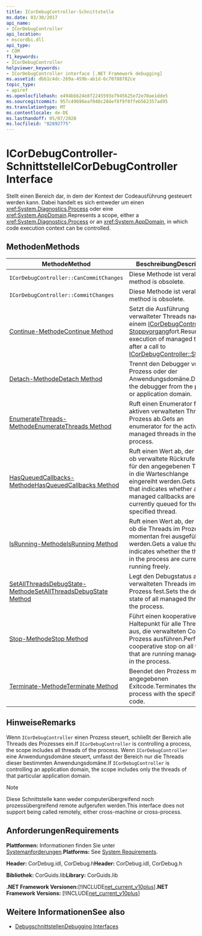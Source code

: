 ```yaml
---
title: ICorDebugController-Schnittstelle
ms.date: 03/30/2017
api_name:
- ICorDebugController
api_location:
- mscordbi.dll
api_type:
- COM
f1_keywords:
- ICorDebugController
helpviewer_keywords:
- ICorDebugController interface [.NET Framework debugging]
ms.assetid: dbb1c4dc-269a-459b-ab1d-6c70788782ce
topic_type:
- apiref
ms.openlocfilehash: e494bbb24e8f2245593e7945625e72e70ae1dde5
ms.sourcegitcommit: 957c49696eaf048c284ef8f9f8ffeb562357ad95
ms.translationtype: MT
ms.contentlocale: de-DE
ms.lasthandoff: 05/07/2020
ms.locfileid: "82892775"
---
```

# <a name="icordebugcontroller-interface"></a><span data-ttu-id="958d6-102">ICorDebugController-Schnittstelle</span><span class="sxs-lookup"><span data-stu-id="958d6-102">ICorDebugController Interface</span></span>

<span data-ttu-id="958d6-103">Stellt einen Bereich dar, in dem der Kontext der Codeausführung gesteuert werden kann. Dabei handelt es sich entweder um einen <xref:System.Diagnostics.Process> oder eine <xref:System.AppDomain>.</span><span class="sxs-lookup"><span data-stu-id="958d6-103">Represents a scope, either a <xref:System.Diagnostics.Process> or an <xref:System.AppDomain>, in which code execution context can be controlled.</span></span>  
  
## <a name="methods"></a><span data-ttu-id="958d6-104">Methoden</span><span class="sxs-lookup"><span data-stu-id="958d6-104">Methods</span></span>  
  
|<span data-ttu-id="958d6-105">Methode</span><span class="sxs-lookup"><span data-stu-id="958d6-105">Method</span></span>|<span data-ttu-id="958d6-106">Beschreibung</span><span class="sxs-lookup"><span data-stu-id="958d6-106">Description</span></span>|  
|------------|-----------------|  
|`ICorDebugController::CanCommitChanges`|<span data-ttu-id="958d6-107">Diese Methode ist veraltet.</span><span class="sxs-lookup"><span data-stu-id="958d6-107">This method is obsolete.</span></span>|  
|`ICorDebugController::CommitChanges`|<span data-ttu-id="958d6-108">Diese Methode ist veraltet.</span><span class="sxs-lookup"><span data-stu-id="958d6-108">This method is obsolete.</span></span>|  
|[<span data-ttu-id="958d6-109">Continue-Methode</span><span class="sxs-lookup"><span data-stu-id="958d6-109">Continue Method</span></span>](icordebugcontroller-continue-method.md)|<span data-ttu-id="958d6-110">Setzt die Ausführung verwalteter Threads nach einem [ICorDebugController:: Stoppvorgang](icordebugcontroller-stop-method.md)fort.</span><span class="sxs-lookup"><span data-stu-id="958d6-110">Resumes execution of managed threads after a call to [ICorDebugController::Stop](icordebugcontroller-stop-method.md).</span></span>|  
|[<span data-ttu-id="958d6-111">Detach-Methode</span><span class="sxs-lookup"><span data-stu-id="958d6-111">Detach Method</span></span>](icordebugcontroller-detach-method.md)|<span data-ttu-id="958d6-112">Trennt den Debugger vom Prozess oder der Anwendungsdomäne.</span><span class="sxs-lookup"><span data-stu-id="958d6-112">Detaches the debugger from the process or application domain.</span></span>|  
|[<span data-ttu-id="958d6-113">EnumerateThreads-Methode</span><span class="sxs-lookup"><span data-stu-id="958d6-113">EnumerateThreads Method</span></span>](icordebugcontroller-enumeratethreads-method.md)|<span data-ttu-id="958d6-114">Ruft einen Enumerator für die aktiven verwalteten Threads im Prozess ab.</span><span class="sxs-lookup"><span data-stu-id="958d6-114">Gets an enumerator for the active managed threads in the process.</span></span>|  
|[<span data-ttu-id="958d6-115">HasQueuedCallbacks-Methode</span><span class="sxs-lookup"><span data-stu-id="958d6-115">HasQueuedCallbacks Method</span></span>](icordebugcontroller-hasqueuedcallbacks-method.md)|<span data-ttu-id="958d6-116">Ruft einen Wert ab, der angibt, ob verwaltete Rückrufe zurzeit für den angegebenen Thread in die Warteschlange eingereiht werden.</span><span class="sxs-lookup"><span data-stu-id="958d6-116">Gets a value that indicates whether any managed callbacks are currently queued for the specified thread.</span></span>|  
|[<span data-ttu-id="958d6-117">IsRunning-Methode</span><span class="sxs-lookup"><span data-stu-id="958d6-117">IsRunning Method</span></span>](icordebugcontroller-isrunning-method.md)|<span data-ttu-id="958d6-118">Ruft einen Wert ab, der angibt, ob die Threads im Prozess momentan frei ausgeführt werden.</span><span class="sxs-lookup"><span data-stu-id="958d6-118">Gets a value that indicates whether the threads in the process are currently running freely.</span></span>|  
|[<span data-ttu-id="958d6-119">SetAllThreadsDebugState-Methode</span><span class="sxs-lookup"><span data-stu-id="958d6-119">SetAllThreadsDebugState Method</span></span>](icordebugcontroller-setallthreadsdebugstate-method.md)|<span data-ttu-id="958d6-120">Legt den Debugstatus aller verwalteten Threads im Prozess fest.</span><span class="sxs-lookup"><span data-stu-id="958d6-120">Sets the debug state of all managed threads in the process.</span></span>|  
|[<span data-ttu-id="958d6-121">Stop-Methode</span><span class="sxs-lookup"><span data-stu-id="958d6-121">Stop Method</span></span>](icordebugcontroller-stop-method.md)|<span data-ttu-id="958d6-122">Führt einen kooperativen Haltepunkt für alle Threads aus, die verwalteten Code im Prozess ausführen.</span><span class="sxs-lookup"><span data-stu-id="958d6-122">Performs a cooperative stop on all threads that are running managed code in the process.</span></span>|  
|[<span data-ttu-id="958d6-123">Terminate-Methode</span><span class="sxs-lookup"><span data-stu-id="958d6-123">Terminate Method</span></span>](icordebugcontroller-terminate-method.md)|<span data-ttu-id="958d6-124">Beendet den Prozess mit dem angegebenen Exitcode.</span><span class="sxs-lookup"><span data-stu-id="958d6-124">Terminates the process with the specified exit code.</span></span>|  
  
## <a name="remarks"></a><span data-ttu-id="958d6-125">Hinweise</span><span class="sxs-lookup"><span data-stu-id="958d6-125">Remarks</span></span>  
 <span data-ttu-id="958d6-126">Wenn `ICorDebugController` einen Prozess steuert, schließt der Bereich alle Threads des Prozesses ein.</span><span class="sxs-lookup"><span data-stu-id="958d6-126">If `ICorDebugController` is controlling a process, the scope includes all threads of the process.</span></span> <span data-ttu-id="958d6-127">Wenn `ICorDebugController` eine Anwendungsdomäne steuert, umfasst der Bereich nur die Threads dieser bestimmten Anwendungsdomäne.</span><span class="sxs-lookup"><span data-stu-id="958d6-127">If `ICorDebugController` is controlling an application domain, the scope includes only the threads of that particular application domain.</span></span>  
  
> [!NOTE]
> <span data-ttu-id="958d6-128">Diese Schnittstelle kann weder computerübergreifend noch prozessübergreifend remote aufgerufen werden.</span><span class="sxs-lookup"><span data-stu-id="958d6-128">This interface does not support being called remotely, either cross-machine or cross-process.</span></span>  
  
## <a name="requirements"></a><span data-ttu-id="958d6-129">Anforderungen</span><span class="sxs-lookup"><span data-stu-id="958d6-129">Requirements</span></span>  
 <span data-ttu-id="958d6-130">**Plattformen:** Informationen finden Sie unter [Systemanforderungen](../../get-started/system-requirements.md).</span><span class="sxs-lookup"><span data-stu-id="958d6-130">**Platforms:** See [System Requirements](../../get-started/system-requirements.md).</span></span>  
  
 <span data-ttu-id="958d6-131">**Header:** CorDebug.idl, CorDebug.h</span><span class="sxs-lookup"><span data-stu-id="958d6-131">**Header:** CorDebug.idl, CorDebug.h</span></span>  
  
 <span data-ttu-id="958d6-132">**Bibliothek:** CorGuids.lib</span><span class="sxs-lookup"><span data-stu-id="958d6-132">**Library:** CorGuids.lib</span></span>  
  
 <span data-ttu-id="958d6-133">**.NET Framework Versionen:**[!INCLUDE[net_current_v10plus](../../../../includes/net-current-v10plus-md.md)]</span><span class="sxs-lookup"><span data-stu-id="958d6-133">**.NET Framework Versions:** [!INCLUDE[net_current_v10plus](../../../../includes/net-current-v10plus-md.md)]</span></span>  
  
## <a name="see-also"></a><span data-ttu-id="958d6-134">Weitere Informationen</span><span class="sxs-lookup"><span data-stu-id="958d6-134">See also</span></span>

- [<span data-ttu-id="958d6-135">Debugschnittstellen</span><span class="sxs-lookup"><span data-stu-id="958d6-135">Debugging Interfaces</span></span>](debugging-interfaces.md)
